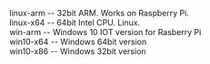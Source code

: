 linux-arm       -- 32bit ARM. Works on Raspberry Pi. <br />
linux-x64       -- 64bit Intel CPU. Linux. <br />
win-arm         -- Windows 10 IOT version for Rasberry Pi <br />
win10-x64       -- Windows 64bit version <br />
win10-x86       -- Windows 32bit version <br />
